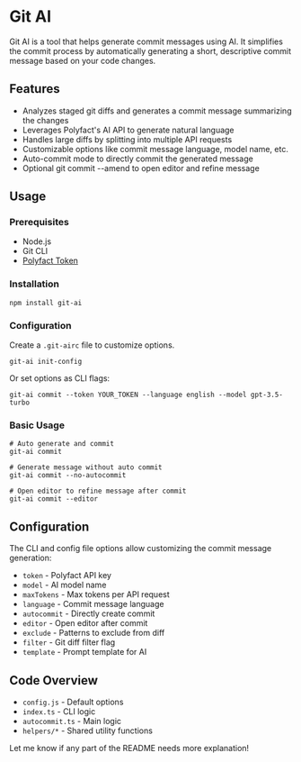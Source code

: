 # Git AI

Git AI is a tool that helps generate commit messages using AI. It simplifies the commit process by automatically generating a short, descriptive commit message based on your code changes.

## Features

- Analyzes staged git diffs and generates a commit message summarizing the changes
- Leverages Polyfact's AI API to generate natural language
- Handles large diffs by splitting into multiple API requests
- Customizable options like commit message language, model name, etc.
- Auto-commit mode to directly commit the generated message
- Optional git commit --amend to open editor and refine message

## Usage

### Prerequisites

- Node.js
- Git CLI
- [Polyfact Token](https://app.polyfact.com)

### Installation

```
npm install git-ai
```

### Configuration

Create a `.git-airc` file to customize options.

```
git-ai init-config
```

Or set options as CLI flags:

```
git-ai commit --token YOUR_TOKEN --language english --model gpt-3.5-turbo
```

### Basic Usage

```
# Auto generate and commit
git-ai commit

# Generate message without auto commit
git-ai commit --no-autocommit

# Open editor to refine message after commit
git-ai commit --editor
```

## Configuration

The CLI and config file options allow customizing the commit message generation:

- `token` - Polyfact API key
- `model` - AI model name
- `maxTokens` - Max tokens per API request
- `language` - Commit message language
- `autocommit` - Directly create commit
- `editor` - Open editor after commit
- `exclude` - Patterns to exclude from diff
- `filter` - Git diff filter flag
- `template` - Prompt template for AI

## Code Overview

- `config.js` - Default options
- `index.ts` - CLI logic
- `autocommit.ts` - Main logic
- `helpers/*` - Shared utility functions

Let me know if any part of the README needs more explanation!
